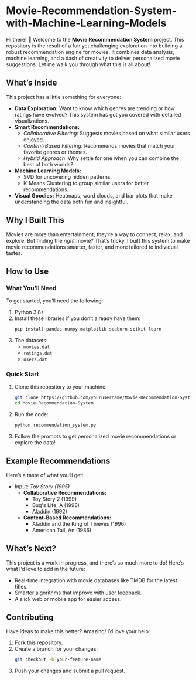 # Movie-Recommendation-System-with-Machine-Learning-Models

Hi there! 👋 Welcome to the **Movie Recommendation System** project. This repository is the result of a fun yet challenging exploration into building a robust recommendation engine for movies. It combines data analysis, machine learning, and a dash of creativity to deliver personalized movie suggestions. Let me walk you through what this is all about!  

## What’s Inside  

This project has a little something for everyone:  
- **Data Exploration:** Want to know which genres are trending or how ratings have evolved? This system has got you covered with detailed visualizations.  
- **Smart Recommendations:**  
   - *Collaborative Filtering*: Suggests movies based on what similar users enjoyed.  
   - *Content-Based Filtering*: Recommends movies that match your favorite genres or themes.  
   - *Hybrid Approach*: Why settle for one when you can combine the best of both worlds?  
- **Machine Learning Models:**  
   - SVD for uncovering hidden patterns.  
   - K-Means Clustering to group similar users for better recommendations.  
- **Visual Goodies:** Heatmaps, word clouds, and bar plots that make understanding the data both fun and insightful.  

## Why I Built This  

Movies are more than entertainment; they’re a way to connect, relax, and explore. But finding the *right* movie? That’s tricky. I built this system to make movie recommendations smarter, faster, and more tailored to individual tastes.  

## How to Use  

### What You’ll Need  
To get started, you’ll need the following:  
1. Python 3.8+  
2. Install these libraries if you don’t already have them:  
   ```bash
   pip install pandas numpy matplotlib seaborn scikit-learn
   ```  
3. The datasets:  
   - `movies.dat`  
   - `ratings.dat`  
   - `users.dat`  

### Quick Start  
1. Clone this repository to your machine:  
   ```bash
   git clone https://github.com/yourusername/Movie-Recommendation-System.git
   cd Movie-Recommendation-System
   ```  
2. Run the code:  
   ```bash
   python recommendation_system.py
   ```  
3. Follow the prompts to get personalized movie recommendations or explore the data!  

## Example Recommendations  

Here’s a taste of what you’ll get:  
- Input: *Toy Story (1995)*  
  - **Collaborative Recommendations:**  
    - Toy Story 2 (1999)  
    - Bug's Life, A (1998)  
    - Aladdin (1992)  
  - **Content-Based Recommendations:**  
    - Aladdin and the King of Thieves (1996)  
    - American Tail, An (1986)  

## What’s Next?  

This project is a work in progress, and there’s so much more to do! Here’s what I’d love to add in the future:  
- Real-time integration with movie databases like TMDB for the latest titles.  
- Smarter algorithms that improve with user feedback.  
- A slick web or mobile app for easier access.  

## Contributing  

Have ideas to make this better? Amazing! I’d love your help:  
1. Fork this repository.  
2. Create a branch for your changes:  
   ```bash
   git checkout -b your-feature-name
   ```  
3. Push your changes and submit a pull request.  
